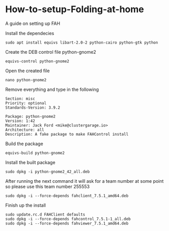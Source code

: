 # How-to-setup-Folding-at-home
A guide on setting up FAH

Install the dependecies
```
sudo apt install equivs libart-2.0-2 python-cairo python-gtk python
```
Create the DEB control file python-gnome2
```
equivs-control python-gnome2
```
Open the created file
```
nano python-gnome2
```
Remove everything and type in the following
```
Section: misc
Priority: optional
Standards-Version: 3.9.2

Package: python-gnome2
Version: 1:42
Maintainer: Jack Ford <mike@clustergarage.io>
Architecture: all
Description: A fake package to make FAHControl install
```
Build the package
```
equivs-build python-gnome2
```
Install the built package
```
sudo dpkg -i python-gnome2_42_all.deb
```
After running the next command it will ask for a team number at some point so please use this team number 255553
```
sudo dpkg -i --force-depends fahclient_7.5.1_amd64.deb
```
Finish up the install
```
sudo update.rc.d FAHClient defaults
sudo dpkg -i --force-depends fahcontrol_7.5.1-1_all.deb
sudo dpkg -i --force-depends fahviewer_7.5.1_amd64.deb
```

